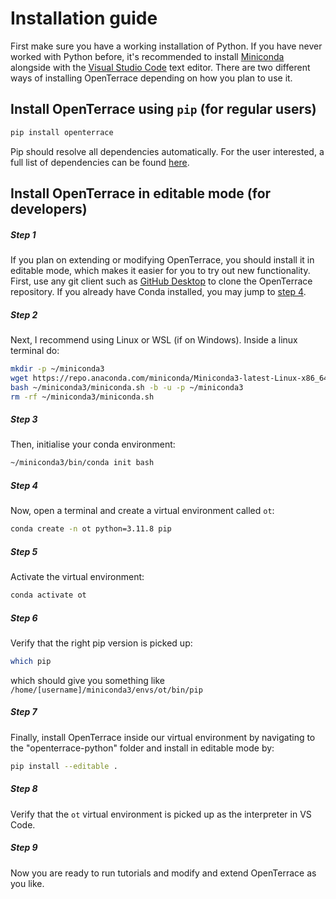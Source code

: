 # Installation guide
First make sure you have a working installation of Python. If you have never worked with Python before, it's recommended to install [Miniconda](https://docs.conda.io/en/latest/miniconda.html) alongside with the [Visual Studio Code](https://code.visualstudio.com/) text editor. There are two different ways of installing OpenTerrace depending on how you plan to use it.

## Install OpenTerrace using ``pip`` (for regular users)

```bash
pip install openterrace
```

Pip should resolve all dependencies automatically. For the user interested, a full list of dependencies can be found [here](https://github.com/OpenTerrace/openterrace-python/blob/main/pyproject.toml). 

## Install OpenTerrace in editable mode (for developers)

##### Step 1
If you plan on extending or modifying OpenTerrace, you should install it in editable mode, which makes it easier for you to try out new functionality. First, use any git client such as [GitHub Desktop](https://desktop.github.com/) to clone the OpenTerrace repository. If you already have Conda installed, you may jump to [step 4](#step-4).

##### Step 2
Next, I recommend using Linux or WSL (if on Windows). Inside a linux terminal do:
```bash
mkdir -p ~/miniconda3
wget https://repo.anaconda.com/miniconda/Miniconda3-latest-Linux-x86_64.sh -O ~/miniconda3/miniconda.sh
bash ~/miniconda3/miniconda.sh -b -u -p ~/miniconda3
rm -rf ~/miniconda3/miniconda.sh
```

##### Step 3
Then, initialise your conda environment:
```bash
~/miniconda3/bin/conda init bash
```

##### Step 4
Now, open a terminal and create a virtual environment called ``ot``:
```bash
conda create -n ot python=3.11.8 pip
```

##### Step 5
Activate the virtual environment:
```bash
conda activate ot
```

##### Step 6
Verify that the right pip version is picked up:
```bash
which pip
```
which should give you something like ``/home/[username]/miniconda3/envs/ot/bin/pip``


##### Step 7
Finally, install OpenTerrace inside our virtual environment by navigating to the "openterrace-python" folder and install in editable mode by:
```bash
pip install --editable .
```

##### Step 8
Verify that the ``ot`` virtual environment is picked up as the interpreter in VS Code.

##### Step 9
Now you are ready to run tutorials and modify and extend OpenTerrace as you like.